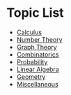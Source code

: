 <script lang="ts">
	import { noteInfo, url } from '$lib/note/note';
	noteInfo('Topic List', '/', '');
	$url = '/note'; // Only the root page of the note section has a different url
</script>
# Topic List
- [Calculus](/note/calculus)
- [Number Theory](/note/number-theory)
- [Graph Theory](/note/graph-theory)
- [Combinatorics](/note/combinatorics)
- [Probability](/note/probability)
- [Linear Algebra](/note/linear-algebra)
- [Geometry](/note/geometry)
- [Miscellaneous](/note/miscellaneous)